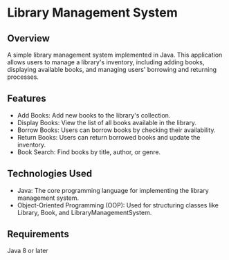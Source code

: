 # Library Management System
## Overview
A simple library management system implemented in Java. This application allows users to manage a library's inventory, including adding books, displaying available books, and managing users' borrowing and returning processes.

## Features
- Add Books: Add new books to the library's collection.
- Display Books: View the list of all books available in the library.
- Borrow Books: Users can borrow books by checking their availability.
- Return Books: Users can return borrowed books and update the inventory.
- Book Search: Find books by title, author, or genre.
## Technologies Used
- Java: The core programming language for implementing the library management system.
- Object-Oriented Programming (OOP): Used for structuring classes like Library, Book, and LibraryManagementSystem.
## Requirements
Java 8 or later
